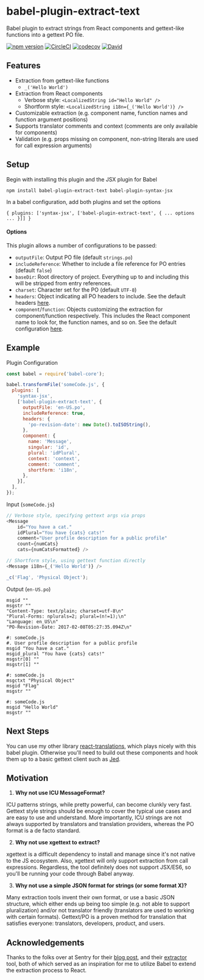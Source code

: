 # babel-plugin-extract-text
Babel plugin to extract strings from React components and gettext-like functions into a gettext PO file.

[![npm version](https://badge.fury.io/js/babel-plugin-extract-text.svg)](https://badge.fury.io/js/babel-plugin-extract-text) [![CircleCI](https://img.shields.io/circleci/project/github/RedSparr0w/node-csgo-parser.svg)](https://circleci.com/gh/rtymchyk/babel-plugin-extract-text) [![codecov](https://codecov.io/gh/rtymchyk/babel-plugin-extract-text/branch/master/graph/badge.svg)](https://codecov.io/gh/rtymchyk/babel-plugin-extract-text) [![David](https://david-dm.org/rtymchyk/babel-plugin-extract-text.svg)](https://david-dm.org/rtymchyk/babel-plugin-extract-text)

## Features
- Extraction from gettext-like functions 
  - `_('Hello World')`
- Extraction from React components 
  - Verbose style: `<LocalizedString id="Hello World" />`
  - Shortform style: `<LocalizedString i18n={_('Hello World')} />`
- Customizable extraction (e.g. component name, function names and function argument positions)
- Supports translator comments and context (comments are only available for components)
- Validation (e.g. props missing on component, non-string literals are used for call expression arguments)

## Setup
Begin with installing this plugin and the JSX plugin for Babel
```
npm install babel-plugin-extract-text babel-plugin-syntax-jsx
```
In a babel configuration, add both plugins and set the options
```
{ plugins: ['syntax-jsx', ['babel-plugin-extract-text', { ... options ... }]] }
```

#### Options
This plugin allows a number of configurations to be passed:
- `outputFile`: Output PO file (default `strings.po`)
- `includeReference`: Whether to include a file reference for PO entries (default `false`)
- `baseDir`: Root directory of project. Everything up to and including this will be stripped from entry references.
- `charset`: Character set for the PO (default `UTF-8`)
- `headers`: Object indicating all PO headers to include. See the default headers [here](https://github.com/rtymchyk/babel-plugin-extract-text/blob/master/builders.js#L20).
- `component`/`function`: Objects customizing the extraction for component/function respectively. This includes the React component name to look for, the function names, and so on. See the default configuration [here](https://github.com/rtymchyk/babel-plugin-extract-text/blob/master/arguments.js).

## Example
Plugin Configuration
```javascript
const babel = require('babel-core');

babel.transformFile('someCode.js', {
  plugins: [
    'syntax-jsx',
    ['babel-plugin-extract-text', {
      outputFile: 'en-US.po',
      includeReference: true,
      headers: {
        'po-revision-date': new Date().toISOString(),
      },
      component: {
        name: 'Message',
        singular: 'id',
        plural: 'idPlural',
        context: 'context',
        comment: 'comment',
        shortform: 'i18n',
      },
    }],
  ],
});
```

Input (`someCode.js`)
```javascript
// Verbose style, specifying gettext args via props
<Message
    id="You have a cat."
    idPlural="You have {cats} cats!"
    comment="User profile description for a public profile"
    count={numCats}
    cats={numCatsFormatted} />

// Shortform style, using gettext function directly
<Message i18n={_('Hello World')} />

_c('Flag', 'Physical Object');
 ```

Output (`en-US.po`)
```
msgid ""
msgstr ""
"Content-Type: text/plain; charset=utf-8\n"
"Plural-Forms: nplurals=2; plural=(n!=1);\n"
"Language: en_US\n"
"PO-Revision-Date: 2017-02-08T05:27:35.094Z\n"

#: someCode.js
#. User profile description for a public profile
msgid "You have a cat."
msgid_plural "You have {cats} cats!"
msgstr[0] ""
msgstr[1] ""

#: someCode.js
msgctxt "Physical Object"
msgid "Flag"
msgstr ""

#: someCode.js
msgid "Hello World"
msgstr ""
```

## Next Steps
You can use my other library [react-translations](https://www.npmjs.com/package/react-translations), which plays nicely with this babel plugin. Otherwise you'll need to build out these components and hook them up to a basic gettext client such as [Jed](https://www.npmjs.com/package/jed).

## Motivation
1. <strong>Why not use ICU MessageFormat?</strong>

  ICU patterns strings, while pretty powerful, can become clunkly very fast. Gettext style strings should be enough to cover the typical use cases and are easy to use and understand. More importantly, ICU strings are not always supported by translators and translation providers, whereas the PO format is a de facto standard.

2. <strong>Why not use xgettext to extract?</strong>

  xgettext is a difficult dependency to install and manage since it's not native to the JS ecosystem. Also, xgettext will only support extraction from call expressions. Regardless, the tool definitely does not support JSX/ES6, so you'll be running your code through Babel anyway.

3. <strong>Why not use a simple JSON format for strings (or some format X)?</strong>

  Many extraction tools invent their own format, or use a basic JSON structure, which either ends up being too simple (e.g. not able to support pluralization) and/or not translator friendly (translators are used to working with certain formats). Gettext/PO is a proven method for translation that satisfies everyone: translators, developers, product, and users.

## Acknowledgements
Thanks to the folks over at Sentry for their [blog post](https://blog.sentry.io/2016/01/07/react-i18n.html), and their [extractor](https://github.com/getsentry/babel-gettext-extractor) tool, both of which served as an inspiration for me to utilize Babel to extend the extraction process to React.

